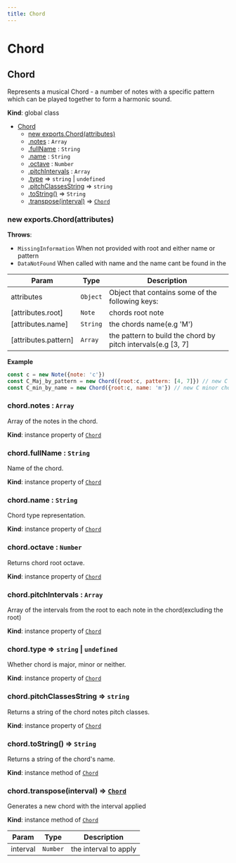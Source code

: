```yaml
---
title: Chord
---
```


# Chord

<a name="Chord"></a>

## Chord
Represents a musical Chord - a number of notes with a specific
pattern which can be played together to form a harmonic sound.

**Kind**: global class  

* [Chord](#Chord)
    * [new exports.Chord(attributes)](#new_Chord_new)
    * [.notes](#Chord+notes) : <code>Array</code>
    * [.fullName](#Chord+fullName) : <code>String</code>
    * [.name](#Chord+name) : <code>String</code>
    * [.octave](#Chord+octave) : <code>Number</code>
    * [.pitchIntervals](#Chord+pitchIntervals) : <code>Array</code>
    * [.type](#Chord+type) ⇒ <code>string</code> \| <code>undefined</code>
    * [.pitchClassesString](#Chord+pitchClassesString) ⇒ <code>string</code>
    * [.toString()](#Chord+toString) ⇒ <code>String</code>
    * [.transpose(interval)](#Chord+transpose) ⇒ [<code>Chord</code>](#Chord)

<a name="new_Chord_new"></a>

### new exports.Chord(attributes)
**Throws**:

- <code>MissingInformation</code> When not provided with root and either name or pattern
- <code>DataNotFound</code> When called with name and the name cant be found in the


| Param | Type | Description |
| --- | --- | --- |
| attributes | <code>Object</code> | Object that contains some of the following keys: |
| [attributes.root] | <code>Note</code> | chords root note |
| [attributes.name] | <code>String</code> | the chords name(e.g 'M') |
| [attributes.pattern] | <code>Array</code> | the pattern to build the chord by pitch intervals(e.g [3, 7] |

**Example**  
```js
const c = new Note({note: 'c'})
const C_Maj_by_pattern = new Chord({root:c, pattern: [4, 7]}) // new C major chord.
const C_min_by_name = new Chord({root:c, name: 'm'}) // new C minor chord.
```
<a name="Chord+notes"></a>

### chord.notes : <code>Array</code>
Array of the notes in the chord.

**Kind**: instance property of [<code>Chord</code>](#Chord)  
<a name="Chord+fullName"></a>

### chord.fullName : <code>String</code>
Name of the chord.

**Kind**: instance property of [<code>Chord</code>](#Chord)  
<a name="Chord+name"></a>

### chord.name : <code>String</code>
Chord type representation.

**Kind**: instance property of [<code>Chord</code>](#Chord)  
<a name="Chord+octave"></a>

### chord.octave : <code>Number</code>
Returns chord root octave.

**Kind**: instance property of [<code>Chord</code>](#Chord)  
<a name="Chord+pitchIntervals"></a>

### chord.pitchIntervals : <code>Array</code>
Array of the intervals from the root to each note in the chord(excluding the root)

**Kind**: instance property of [<code>Chord</code>](#Chord)  
<a name="Chord+type"></a>

### chord.type ⇒ <code>string</code> \| <code>undefined</code>
Whether chord is major, minor or neither.

**Kind**: instance property of [<code>Chord</code>](#Chord)  
<a name="Chord+pitchClassesString"></a>

### chord.pitchClassesString ⇒ <code>string</code>
Returns a string of the chord notes pitch classes.

**Kind**: instance property of [<code>Chord</code>](#Chord)  
<a name="Chord+toString"></a>

### chord.toString() ⇒ <code>String</code>
Returns a string of the chord's name.

**Kind**: instance method of [<code>Chord</code>](#Chord)  
<a name="Chord+transpose"></a>

### chord.transpose(interval) ⇒ [<code>Chord</code>](#Chord)
Generates a new chord with the interval applied

**Kind**: instance method of [<code>Chord</code>](#Chord)  

| Param | Type | Description |
| --- | --- | --- |
| interval | <code>Number</code> | the interval to apply |


